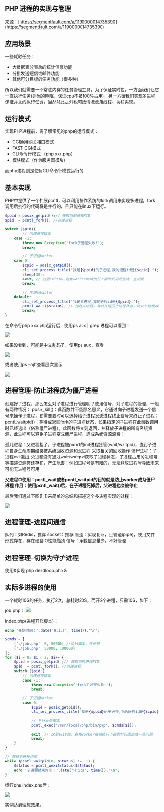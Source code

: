 ## PHP 进程的实现与管理

来源：[https://segmentfault.com/a/1190000014735390](https://segmentfault.com/a/1190000014735390)


## 应用场景

一些耗时任务：


* 大数据表分表后的统计信息功能
* 分批发送短信或邮件功能
* 其他可分目标的任务功能（很多种）


所以我们就需要一个常驻内存的任务管理工具，为了保证实时性，一方面我们让它一直执行任务(适当的睡眠，保证cpu不被100%占用)，另一方面我们实现多进程保证并发的执行任务，当然除此之外也可按情况使用线程、协程实现。
## 运行模式

实现PHP进程前，需了解常见的php的运行模式：


* CGI通用网关接口模式
* FAST-CGI模式
* CLI命令行模式 （php xxx.php）
* 模块模式（作为服务器模块）


而php进程则是使用CLI命令行模式运行的
## 基本实现

PHP中提供了一个扩展pcntl，可以利用操作系统的fork调用来实现多进程。fork调用后执行的代码将是并行的，且只能在linux下运行。

```php
$ppid = posix_getpid();// 获取当前进程PID
$pid  = pcntl_fork(); //创建进程

switch ($pid){
        // 创建进程错误
    case -1:
        throw new Exception('fork子进程失败!');
        break;

        // 子进程worker
    case 0:
        $cpid = posix_getpid();
        cli_set_process_title("我是{$ppid}的子进程,我的进程id是{$cpid}.");
        sleep(30);
        exit; // 这里exit掉，避免worker继续执行下面的代码而造成一些问题
        break;

        // 主进程master
    default:
        cli_set_process_title("我是父进程,我的进程id是{$ppid}.");
        pcntl_wait($status); // 挂起父进程，等待并返回子进程状态，防止子进程成为僵尸进程
        break;
}
```

在命令行php xxx.php运行后，使用ps aux | grep 进程可以看到：

![][0]

如果没看到，可能是中文乱码了，使用ps aux，查看

![][1]

或者使用ps –ajft查看层次显示

![][2]
## 进程管理-防止进程成为僵尸进程

创建好了进程，那么怎么对子进程进行管理呢？使用信号，对子进程的管理，一般有两种情况：
posix_kill()：此函数并不能顾名思义，它通过向子进程发送一个信号来操作子进程，在需要要时可以选择给子进程发送进程终止信号来终止子进程；
pcntl_waitpid()：等待或返回fork的子进程状态，如果指定的子进程在此函数调用时已经退出（俗称僵尸进程），此函数将立刻返回，并释放子进程的所有系统资源，此进程可以避免子进程变成僵尸进程，造成系统资源浪费；

孤儿进程：父进程挂了，子进程被pid=1的init进程接管(wait/waitpid)，直到子进程自身生命周期结束被系统回收资源和父进程 采取相关的回收操作
僵尸进程：子进程exit退出,父进程没有通过wait/waitpid获取子进程状态，子进程占用的进程号等描述资源符还存在，产生危害：例如进程号是有限的，无法释放进程号导致未来可能无进程号可用

**父进程中使用：pcntl_wait或者pcntl_waitpid的目的就是防止worker成为僵尸进程
作用：使用pcntl_wait()后，在子进程死掉后，父进程也会被停止**

最后我们通过下图(1-1)来简单的总结和描述这个多进程实现的过程：

![][3]
## 进程管理-进程间通信

队列：如Redis，推荐
socket：推荐
管道：实现复杂，且管道(pipe)，使用文件形式存在，存在硬盘IO性能瓶颈
信号：承载信息量少，不好管理
## 进程管理-切换为守护进程

使用&实现
php deadloop.php &
## 实际多进程的使用

一个耗时10S的任务，执行2次，总耗时20S，而开2个进程，只需10S，如下：

job.php：
![][4]

index.php(进程开启脚本)：
```php
echo '开始时间：'.date('H:i:s', time())."\n";

$cmds = [
    ['./job.php', 0, 50000],//执行脚本，并传参
    ['./job.php', 50000, 100000]
];
for ($i = 0; $i < 2; $i++){
    $ppid = posix_getpid();// 获取当前进程PID
    $pid  = pcntl_fork(); //创建进程
    switch ($pid){
        // 创建进程错误
        case -1:
            throw new Exception('fork子进程失败!');
            break;

        // 子进程worker
        case 0:
            $cpid = posix_getpid();
            cli_set_process_title("我是{$ppid}的子进程,我的进程id是{$cpid}.");

            // 执行业务脚本
            pcntl_exec('/usr/local/php/bin/php', $cmds[$i]);

            exit; // 这里exit掉，避免worker继续执行下面的代码而造成一些问题
            break;
    }
}

// 等待子进程结束
while (pcntl_waitpid(0, $status) != -1) {
    $status = pcntl_wexitstatus($status);
    echo '子进程结束时间：'.date('H:i:s', time())."\n";
}

```

运行php index.php后：

![][5]

实例达到理想效果。

[0]: ../img/bV9Zsz.png
[1]: ../img/bV9ZsC.png
[2]: ../img/bV9ZsF.png
[3]: ../img/bV9Zs3.png
[4]: ../img/bV9ZZB.png
[5]: ../img/bV9ZZI.png